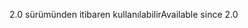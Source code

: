 <span data-ttu-id="af53c-101">2.0 sürümünden itibaren kullanılabilir</span><span class="sxs-lookup"><span data-stu-id="af53c-101">Available since 2.0</span></span>